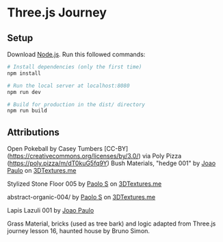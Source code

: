 # Three.js Journey

## Setup

Download [Node.js](https://nodejs.org/en/download/).
Run this followed commands:

```bash
# Install dependencies (only the first time)
npm install

# Run the local server at localhost:8080
npm run dev

# Build for production in the dist/ directory
npm run build
```

## Attributions

Open Pokeball by Casey Tumbers [CC-BY] (https://creativecommons.org/licenses/by/3.0/) via Poly Pizza (https://poly.pizza/m/dT0kuG5fq9Y)
Bush Materials, "hedge 001" by [Joao Paulo](https://3dtextures.me/2022/02/24/hedge-001/) on [3DTextures.me](https://3dtextures.me/)

Stylized Stone Floor 005 by [Paolo S](https://3dtextures.me/2022/05/21/stylized-stone-floor-005/) on [3DTextures.me](https://3dtextures.me)

abstract-organic-004/ by [Paolo S](https://3dtextures.me/2021/06/14/abstract-organic-004/) on [3DTextures.me](https://3dtextures.me)

Lapis Lazuli 001 by [Joao Paulo](https://3dtextures.me/2018/08/17/lapis-lazuli-001/)

Grass Material, bricks (used as tree bark) and logic adapted from Three.js journey lesson 16, haunted house by Bruno Simon.
